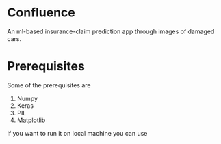 # Confluence
An ml-based insurance-claim prediction app through images of damaged cars.

# Prerequisites
Some of the prerequisites are 
1. Numpy
2. Keras
3. PIL
4. Matplotlib

If you want to run it on local machine you can use 
